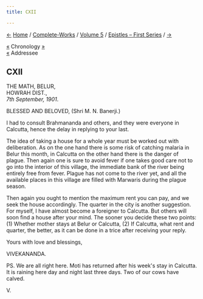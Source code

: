 ```yaml
---
title: CXII

---
```

<div>

[←](111_blessed_and_beloved.htm) [Home](../../../index.htm) /
[Complete-Works](../../complete_works.htm) / [Volume
5](../volume_5_contents.htm) / [Epistles – First
Series](epistles_first_series_contents.htm) / [→](113_joe.htm)

  

[«](../../volume_9/letters_fifth_series/203_christine.htm) Chronology
[»](../../volume_6/epistles_second_series/168_nivedita.htm)  
[«](111_blessed_and_beloved.htm) Addressee

## CXII

THE MATH, BELUR,  
HOWRAH DIST.,  
*7th September, 1901*.

BLESSED AND BELOVED, (Shri M. N. Banerji.)

I had to consult Brahmananda and others, and they were everyone in
Calcutta, hence the delay in replying to your last.

The idea of taking a house for a whole year must be worked out with
deliberation. As on the one hand there is some risk of catching malaria
in Belur this month, in Calcutta on the other hand there is the danger
of plague. Then again one is sure to avoid fever if one takes good care
not to go into the interior of this village, the immediate bank of the
river being entirely free from fever. Plague has not come to the river
yet, and all the available places in this village are filled with
Marwaris during the plague season.

Then again you ought to mention the maximum rent you can pay, and we
seek the house accordingly. The quarter in the city is another
suggestion. For myself, I have almost become a foreigner to Calcutta.
But others will soon find a house after your mind. The sooner you decide
these two points: (1) Whether mother stays at Belur or Calcutta, (2) If
Calcutta, what rent and quarter, the better, as it can be done in a
trice after receiving your reply.

Yours with love and blessings,

VIVEKANANDA.

PS. We are all right here. Moti has returned after his week's stay in
Calcutta. It is raining here day and night last three days. Two of our
cows have calved.

V.

</div>
